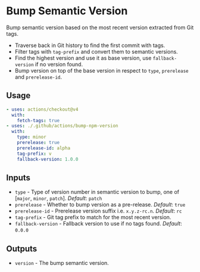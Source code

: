 # Bump Semantic Version

Bump semantic version based on the most recent version extracted from Git tags.
- Traverse back in Git history to find the first commit with tags.
- Filter tags with `tag-prefix` and convert them to semantic versions.
- Find the highest version and use it as base version, use `fallback-version` if no version found.
- Bump version on top of the base version in respect to `type`, `prerelease` and `prerelease-id`.

## Usage

```yml
- uses: actions/checkout@v4
  with:
    fetch-tags: true
- uses: ./.github/actions/bump-npm-version
  with:
    type: minor
    prerelease: true
    prerelease-id: alpha
    tag-prefix: v
    fallback-version: 1.0.0
```

## Inputs

- `type` - Type of version number in semantic version to bump, one of [`major`, `minor`, `patch`]. _Default_: `patch`
- `prerelease` - Whether to bump version as a pre-release. _Default_: `true`
- `prerelease-id` - Prerelease version suffix i.e. `x.y.z-rc.n`. _Default_: `rc`
- `tag-prefix` - Git tag prefix to match for the most recent version.
- `fallback-version` - Fallback version to use if no tags found. _Default_: `0.0.0`

## Outputs

- `version` - The bump semantic version.
